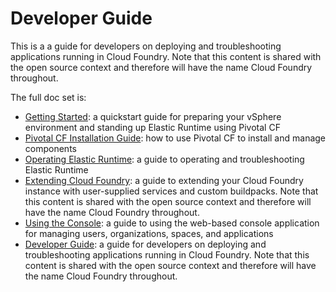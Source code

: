 Developer Guide
====

This is a  a guide for developers on deploying and troubleshooting applications running in Cloud Foundry. Note that this content is shared with the open source context and therefore will have the name Cloud Foundry throughout.

The full doc set is:

*  [Getting Started](https://github.com/pivotal-cf/docs-pcf-gsg): a quickstart guide for preparing your vSphere environment and standing up Elastic Runtime using Pivotal CF
*  [Pivotal CF Installation Guide](https://github.com/pivotal-cf/pcf-docs): how to use Pivotal CF to install and manage components
*  [Operating Elastic Runtime](https://github.com/pivotal-cf/docs-ops-guide): a guide to operating and troubleshooting Elastic Runtime 
*  [Extending Cloud Foundry](https://github.com/cloudfoundry/docs-extend-cloudfoundry): a guide to extending your Cloud Foundry instance with user-supplied services and custom buildpacks. Note that this content is shared with the open source context and therefore will have the name Cloud Foundry throughout.
*  [Using the Console](https://github.com/pivotal-cf/docs-pivotalcf-console): a guide to using the web-based console application for managing users, organizations, spaces, and applications
*  [Developer Guide](https://github.com/cloudfoundry/docs-dev-guide): a guide for developers on deploying and troubleshooting applications running in Cloud Foundry. Note that this content is shared with the open source context and therefore will have the name Cloud Foundry throughout.


